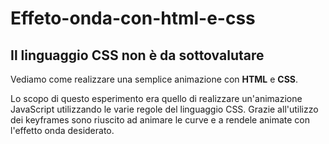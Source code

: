 # Effeto-onda-con-html-e-css

## Il linguaggio CSS non è da sottovalutare

Vediamo come realizzare una semplice animazione con <b>HTML</b> e <b>CSS</b>.

Lo scopo di questo esperimento era quello di realizzare un'animazione JavaScript utilizzando le varie regole del linguaggio CSS. 
Grazie all'utilizzo dei keyframes sono riuscito ad animare le curve e a rendele animate con l'effetto onda desiderato. 

